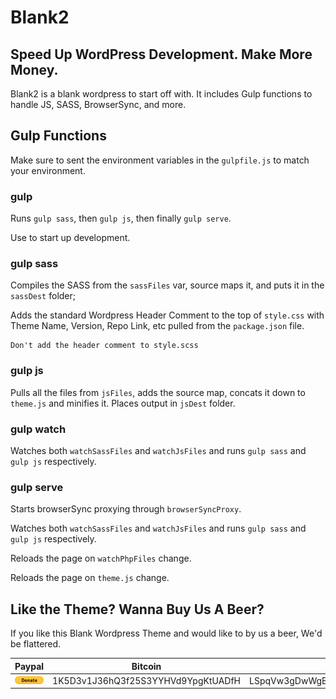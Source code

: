 # Blank2
## Speed Up WordPress Development. Make More Money.

Blank2 is a blank wordpress to start off with. It includes Gulp functions to handle JS, SASS, BrowserSync, and more. 

## Gulp Functions

Make sure to sent the environment variables in the `gulpfile.js` to match your environment.

### gulp
Runs `gulp sass`, then `gulp js`, then finally `gulp serve`.

Use to start up development.

### gulp sass
Compiles the SASS from the `sassFiles` var, source maps it, and puts it in the `sassDest` folder;

Adds the standard Wordpress Header Comment to the top of `style.css` with Theme Name, Version, Repo Link, etc pulled from the `package.json` file. 

```
Don't add the header comment to style.scss
```

### gulp js
Pulls all the files from `jsFiles`, adds the source map, concats it down to `theme.js` and minifies it. Places output in `jsDest` folder.

### gulp watch
Watches both `watchSassFiles` and `watchJsFiles` and runs `gulp sass` and `gulp js` respectively.

### gulp serve
Starts browserSync proxying through `browserSyncProxy`.

Watches both `watchSassFiles` and `watchJsFiles` and runs `gulp sass` and `gulp js` respectively.

Reloads the page on `watchPhpFiles` change.

Reloads the page on `theme.js` change.


## Like the Theme? Wanna Buy Us A Beer?

If you like this Blank Wordpress Theme and would like to by us a beer, We'd be flattered.

| Paypal | Bitcoin | Litecoin |
|------------------------------------------------------------------------------------------------------------------|------------------------------------|------------------------------------|
| [![](assets/img/btn_donate_LG.gif)](https://www.paypal.com/cgi-bin/webscr?cmd=_s-xclick&hosted_button_id=SSP65VFE3ALN6) | 1K5D3v1J36hQ3f25S3YYHVd9YpgKtUADfH | LSpqVw3gDwWgBcrBarX663TwZdGZrXfmQ7 |